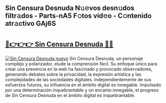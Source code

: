 ## Sin Censura Desnuda N𝚞𝚎vos desn𝚞dos filtr𝚊dos - Parts-nA5 F𝚘tos vid𝚎o - C𝚘ntenido atr𝚊ctivo GAj6S

# <h2><a href="http://mb7dx4h.tromn.icu/?c=Sin+Censura+Desnuda">🔗👉👉👉 Sin Censura Desnuda 🔗🔗</a></h2>

[![Sin Censura Desnuda nuevo](https://i.imgur.com/pEAQMta.gif)](http://mb7dx4h.tromn.icu/?c=Sin+Censura+Desnuda)
Sin Censura Desnuda, un personaje complejo y polarizador, elude la comprensión fácil. Su enfoque único para crear una presencia en la web ha fascinado y provocado observadores, generando debates sobre la privacidad, la expresión artística y las complejidades de las sociedades digitales. Independientemente de sus esfuerzos futuros, su influencia en el ámbito digital es innegable. Impulsado por una determinación inquebrantable y un encanto innegable, el progreso de Sin Censura Desnuda en el ámbito digital es inquebrantable.
